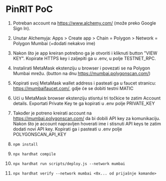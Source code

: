 # PinRIT PoC

1. Potreban account na <a href="https://www.alchemy.com/">https://www.alchemy.com/</a> (može preko Google Sign In).
2. Unutar Alchemyja: Apps > Create app > Chain = Polygon > Network = Polygon Mumbai (+dodati nekakvo ime)
3. Nakon što je app kreiran potrebno ga je otvoriti i kliknuti button "VIEW KEY". Kopirate HTTPS key i zaljepiti ga u .env, u polje TESTNET_RPC.
4. Instalirati MetaMask ekstenziju u browser i povezati se na Polygon Mumbai mrežu. (button na dnu <a href="https://mumbai.polygonscan.com/">https://mumbai.polygonscan.com/</a>)
5. Kopirati svoj MetaMask wallet address i pasteati ga u faucet stranicu: <a href="https://mumbaifaucet.com/">https://mumbaifaucet.com/</a>, gdje će se dobiti testni MATIC
6. Ući u MetaMask browser ekstenziju stisntui tri točkice te zatim Account details. Exportati Private Key te ga kopirati u .env polje PRIVATE_KEY
7. Također je potreno kreirati account na <a href="https://mumbai.polygonscan.com/">https://mumbai.polygonscan.com/</a> da bi dobili API key za komunikaciju. Nakon što je account napravljen hoverati ime i stisnuti API keys te zatim dodati novi API key. Kopirati ga i pasteati u .env polje POLYGONSCAN_API_KEY

8. `npm install`
9. `npx hardhat compile`
10. `npx hardhat run scripts/deploy.js --network mumbai`
11. `npx hardhat verify --network mumbai <0x... od prijašnje komande>`

